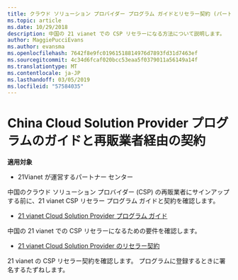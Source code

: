 ```yaml
---
title: クラウド ソリューション プロバイダー プログラム ガイドとリセラー契約 (パートナー センターの 21 vianet が運営)
ms.topic: article
ms.date: 10/29/2018
description: 中国の 21 vianet での CSP リセラーになる方法について説明します。
author: MaggiePucciEvans
ms.author: evansma
ms.openlocfilehash: 7642f8e9fc01961518814976d7893fd31d7463ef
ms.sourcegitcommit: 4c34d6fcaf020bcc53eaa5f0379011a56149a14f
ms.translationtype: MT
ms.contentlocale: ja-JP
ms.lasthandoff: 03/05/2019
ms.locfileid: "57584035"
---
```

# <a name="china-cloud-solution-provider-program-guide-and-reseller-agreement"></a>China Cloud Solution Provider プログラムのガイドと再販業者経由の契約
**適用対象**

-   21Vianet が運営するパートナー センター

中国のクラウド ソリューション プロバイダー (CSP) の再販業者にサインアップする前に、21 vianet CSP リセラー プログラム ガイドと契約を確認します。

-   [21 vianet Cloud Solution Provider プログラム ガイド](https://www.21vbluecloud.com/office365/SolProv_programguide/)

中国の 21 vianet での CSP リセラーになるための要件を確認します。

-   [21 vianet Cloud Solution Provider のリセラー契約](https://www.21vbluecloud.com/office365/ResellerAgr/)

21 vianet の CSP リセラー契約を確認します。 プログラムに登録するときに署名するたずねします。 


